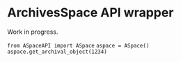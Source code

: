 # ArchivesSpace API wrapper

Work in progress.

`from ASpaceAPI import ASpace`
`aspace = ASpace()`
`aspace.get_archival_object(1234)`